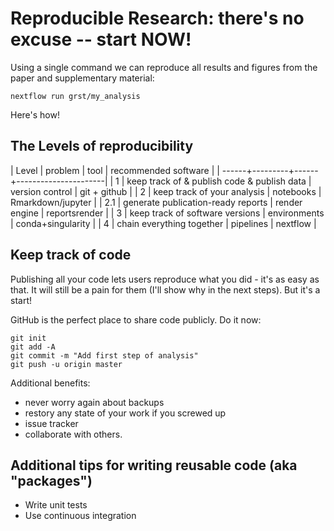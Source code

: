 # Reproducible Research: there's no excuse -- start NOW!
Using a single command we can reproduce all results and figures from the paper
and supplementary material:

```
nextflow run grst/my_analysis
```

Here's how!

## The Levels of reproducibility

| Level | problem | tool | recommended software |
| ------+---------+------+----------------------|
| 1     | keep track of & publish code & publish data | version control | git + github |
| 2     | keep track of your analysis | notebooks | Rmarkdown/jupyter |
| 2.1   | generate publication-ready reports | render engine | reportsrender |
| 3     | keep track of software versions | environments | conda+singularity |
| 4     | chain everything together | pipelines | nextflow |

## Keep track of code
Publishing all your code lets users reproduce what you did - it's as easy as
that. It will still be a pain for them (I'll show why in the next steps). But
it's a start!

GitHub is the perfect place to share code publicly. Do it now:

```
git init
git add -A
git commit -m "Add first step of analysis"
git push -u origin master
```

Additional benefits:
 * never worry again about backups
 * restory any state of your work if you screwed up
 * issue tracker
 * collaborate with others.




## Additional tips for writing reusable code (aka "packages")
* Write unit tests
* Use continuous integration




